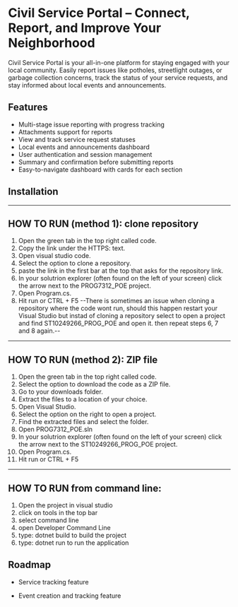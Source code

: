 
# Civil Service Portal – Connect, Report, and Improve Your Neighborhood

Civil Service Portal is your all-in-one platform for staying engaged with your local community. Easily report issues like potholes, streetlight outages, or garbage collection concerns, track the status of your service requests, and stay informed about local events and announcements.


## Features

- Multi-stage issue reporting with progress tracking
- Attachments support for reports
- View and track service request statuses
- Local events and announcements dashboard
- User authentication and session management
- Summary and confirmation before submitting reports
- Easy-to-navigate dashboard with cards for each section



## Installation

----------------------------------------------
HOW TO RUN (method 1): clone repository
----------------------------------------------
1) Open the green tab in the top right called code.
2) Copy the link under the HTTPS: text.
3) Open visual studio code.
4) Select the option to clone a repository.
5) paste the link in the first bar at the top that asks for the repository link.
6) In your solutrion explorer (often found on the left of your screen) click the arrow next to the PROG7312_POE project.
7) Open Program.cs.
8) Hit run or CTRL + F5
--There is sometimes an issue when cloning a repository where the code wont run, should this happen restart your Visual Studio but instad of cloning a repository select to open a project and find ST10249266_PROG_POE and open it. then repeat steps 6, 7 and 8 again.--

----------------------------------------------
HOW TO RUN (method 2): ZIP file
----------------------------------------------
1) Open the green tab in the top right called code.
2) Select the option to download the code as a ZIP file.
3) Go to your downloads folder.
4) Extract the files to a location of your choice.
5) Open Visual Studio.
6) Select the option on the right to open a project.
7) Find the extracted files and select the folder.
8) Open PROG7312_POE.sln
9) In your solutrion explorer (often found on the left of your screen) click the arrow next to the ST10249266_PROG_POE project.
10) Open Program.cs.
11) Hit run or CTRL + F5
----------------------------------------------
HOW TO RUN from command line:
----------------------------------------------
1) Open the project in visual studio
2) click on tools in the top bar
3) select command line
4) open Developer Command Line
5) type: dotnet build to build the project
6) type: dotnet run to run the application
    
## Roadmap

- Service tracking feature

- Event creation and tracking feature

